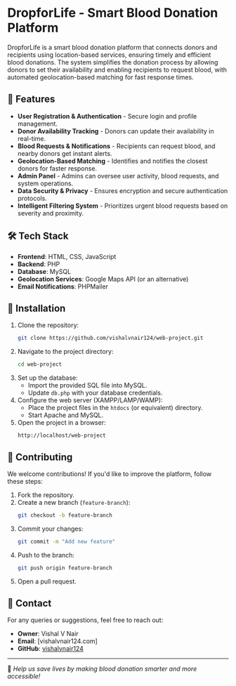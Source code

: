 # DropforLife - Smart Blood Donation Platform

DropforLife is a smart blood donation platform that connects donors and recipients using location-based services, ensuring timely and efficient blood donations. The system simplifies the donation process by allowing donors to set their availability and enabling recipients to request blood, with automated geolocation-based matching for fast response times.

## 🚀 Features
- **User Registration & Authentication** - Secure login and profile management.
- **Donor Availability Tracking** - Donors can update their availability in real-time.
- **Blood Requests & Notifications** - Recipients can request blood, and nearby donors get instant alerts.
- **Geolocation-Based Matching** - Identifies and notifies the closest donors for faster response.
- **Admin Panel** - Admins can oversee user activity, blood requests, and system operations.
- **Data Security & Privacy** - Ensures encryption and secure authentication protocols.
- **Intelligent Filtering System** - Prioritizes urgent blood requests based on severity and proximity.

## 🛠️ Tech Stack
- **Frontend**: HTML, CSS, JavaScript
- **Backend**: PHP
- **Database**: MySQL
- **Geolocation Services**: Google Maps API (or an alternative)
- **Email Notifications**: PHPMailer

## 📌 Installation
1. Clone the repository:
   ```sh
   git clone https://github.com/vishalvnair124/web-project.git
   ```
2. Navigate to the project directory:
   ```sh
   cd web-project
   ```
3. Set up the database:
   - Import the provided SQL file into MySQL.
   - Update `db.php` with your database credentials.
4. Configure the web server (XAMPP/LAMP/WAMP):
   - Place the project files in the `htdocs` (or equivalent) directory.
   - Start Apache and MySQL.
5. Open the project in a browser:
   ```
   http://localhost/web-project
   ```

## 🤝 Contributing
We welcome contributions! If you'd like to improve the platform, follow these steps:
1. Fork the repository.
2. Create a new branch (`feature-branch`):
   ```sh
   git checkout -b feature-branch
   ```
3. Commit your changes:
   ```sh
   git commit -m "Add new feature"
   ```
4. Push to the branch:
   ```sh
   git push origin feature-branch
   ```
5. Open a pull request.


## 📧 Contact
For any queries or suggestions, feel free to reach out:
- **Owner**: Vishal V Nair
- **Email**: [vishalvnair124.com]
- **GitHub**: [vishalvnair124](https://github.com/vishalvnair124)

---
💖 *Help us save lives by making blood donation smarter and more accessible!*
